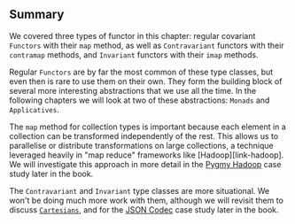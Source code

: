 ## Summary

We covered three types of functor in this chapter:
regular covariant `Functors` with their `map` method,
as well as `Contravariant` functors with their `contramap` methods,
and `Invariant` functors with their `imap` methods.

Regular `Functors` are by far the most common of these type classes,
but even then is rare to use them on their own.
They form the building block of
several more interesting abstractions that we use all the time.
In the following chapters we will look at two of these abstractions:
`Monads` and `Applicatives`.

The `map` method for collection types is important because
each element in a collection can be transformed independently of the rest.
This allows us to parallelise or distribute
transformations on large collections,
a technique leveraged heavily in
"map reduce" frameworks like [Hadoop][link-hadoop].
We will investigate this approach in more detail in the
[Pygmy Hadoop](#map-reduce) case study later in the book.

The `Contravariant` and `Invariant` type classes are more situational.
We won't be doing much more work with them,
although we will revisit them to discuss [`Cartesians`](#cartesian),
and for the [JSON Codec](#json-codec) case study later in the book.
